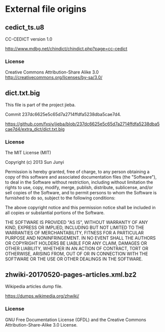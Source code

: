 # External file origins

## cedict\_ts.u8

CC-CEDICT version 1.0

http://www.mdbg.net/chindict/chindict.php?page=cc-cedict

### License

Creative Commons Attribution-Share Alike 3.0
http://creativecommons.org/licenses/by-sa/3.0/

## dict.txt.big

This file is part of the project jieba.

Commit 237dc6625e5c65d7a2714ffdfa5238dba5cae7d4.

https://github.com/fxsjy/jieba/blob/237dc6625e5c65d7a2714ffdfa5238dba5cae7d4/extra_dict/dict.txt.big

### License

The MIT License (MIT)

Copyright (c) 2013 Sun Junyi

Permission is hereby granted, free of charge, to any person obtaining a copy of
this software and associated documentation files (the "Software"), to deal in
the Software without restriction, including without limitation the rights to
use, copy, modify, merge, publish, distribute, sublicense, and/or sell copies of
the Software, and to permit persons to whom the Software is furnished to do so,
subject to the following conditions:

The above copyright notice and this permission notice shall be included in all
copies or substantial portions of the Software.

THE SOFTWARE IS PROVIDED "AS IS", WITHOUT WARRANTY OF ANY KIND, EXPRESS OR
IMPLIED, INCLUDING BUT NOT LIMITED TO THE WARRANTIES OF MERCHANTABILITY, FITNESS
FOR A PARTICULAR PURPOSE AND NONINFRINGEMENT. IN NO EVENT SHALL THE AUTHORS OR
COPYRIGHT HOLDERS BE LIABLE FOR ANY CLAIM, DAMAGES OR OTHER LIABILITY, WHETHER
IN AN ACTION OF CONTRACT, TORT OR OTHERWISE, ARISING FROM, OUT OF OR IN
CONNECTION WITH THE SOFTWARE OR THE USE OR OTHER DEALINGS IN THE SOFTWARE.

## zhwiki-20170520-pages-articles.xml.bz2

Wikipedia articles dump file.

https://dumps.wikimedia.org/zhwiki/

### License

GNU Free Documentation License (GFDL) and the Creative Commons Attribution-Share-Alike 3.0 License.
